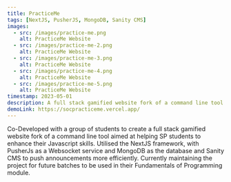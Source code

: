 ```yaml
---
title: PracticeMe
tags: [NextJS, PusherJS, MongoDB, Sanity CMS]
images:
  - src: /images/practice-me.png
    alt: PracticeMe Website
  - src: /images/practice-me-2.png
    alt: PracticeMe Website
  - src: /images/practice-me-3.png
    alt: PracticeMe Website
  - src: /images/practice-me-4.png
    alt: PracticeMe Website
  - src: /images/practice-me-5.png
    alt: PracticeMe Website
timestamp: 2023-05-01
description: A full stack gamified website fork of a command line tool aimed at helping SP students to enhance their Javascript skills.
demoLink: https://socpracticeme.vercel.app/
---
```


Co-Developed with a group of students to create a full stack gamified website fork of a command line tool aimed at helping SP students to enhance their Javascript skills. Utilised the NextJS framework, with PusherJs as a Websocket service and MongoDB as the database and Sanity CMS to push announcements more efficiently. Currently maintaining the project for future batches to be used in their Fundamentals of Programming module.